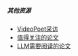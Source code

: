 ##### 其他资源

- [VideoPoet采访](https://mp.weixin.qq.com/s/Hamz5XMT1tSZHKdPaCBTKg)
- [值得关注的论文](https://mp.weixin.qq.com/s/SBc7nrJHubcBzbiZ4ljy8g)
- [LLM需要阅读的论文](https://mp.weixin.qq.com/s/2zdpbIeb7DzzEBY9kgGLuw)